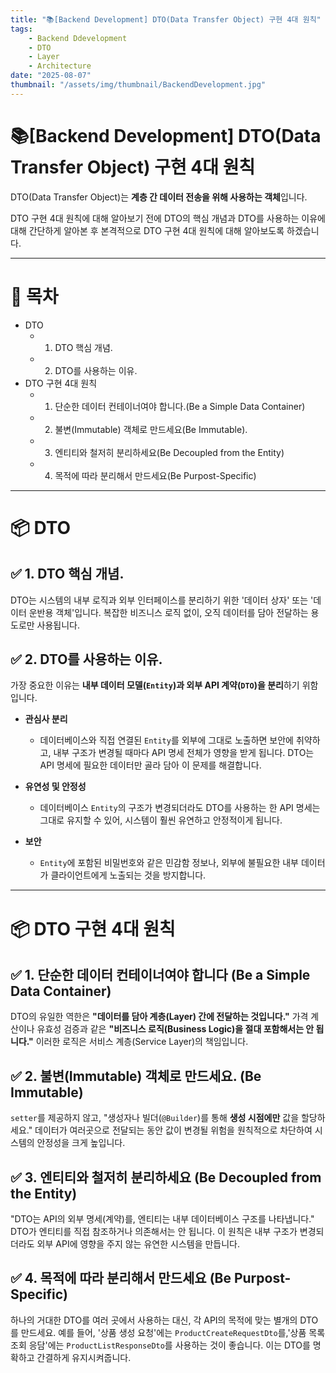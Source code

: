 ```yaml
---
title: "📚[Backend Development] DTO(Data Transfer Object) 구현 4대 원칙"
tags:
    - Backend Ddevelopment
    - DTO
    - Layer
    - Architecture
date: "2025-08-07"
thumbnail: "/assets/img/thumbnail/BackendDevelopment.jpg"
---
```


# 📚[Backend Development] DTO(Data Transfer Object) 구현 4대 원칙

DTO(Data Transfer Object)는 **계층 간 데이터 전송을 위해 사용하는 객체**입니다.

DTO 구현 4대 원칙에 대해 알아보기 전에 DTO의 핵심 개념과 DTO를 사용하는 이유에 대해 간단하게 알아본 후 본격적으로 DTO 구현 4대 원칙에 대해 알아보도록 하겠습니다.

---

# 📝 목차

- DTO
    - 1. DTO 핵심 개념.
    - 2. DTO를 사용하는 이유.
- DTO 구현 4대 원칙
    - 1. 단순한 데이터 컨테이너여야 합니다.(Be a Simple Data Container)
    - 2. 불변(Immutable) 객체로 만드세요(Be Immutable).
    - 3. 엔티티와 철저히 분리하세요(Be Decoupled from the Entity)
    - 4. 목적에 따라 분리해서 만드세요(Be Purpost-Specific)

---

# 📦 DTO

## ✅ 1. DTO 핵심 개념.

DTO는 시스템의 내부 로직과 외부 인터페이스를 분리하기 위한 '데이터 상자' 또는 '데이터 운반용 객체'입니다.
복잡한 비즈니스 로직 없이, 오직 데이터를 담아 전달하는 용도로만 사용됩니다.

## ✅ 2. DTO를 사용하는 이유.

가장 중요한 이유는 **내부 데이터 모델(`Entity`)과 외부 API 계약(`DTO`)을 분리**하기 위함입니다.

- **관심사 분리** 
    - 데이터베이스와 직접 연결된 `Entity`를 외부에 그대로 노출하면 보안에 취약하고, 내부 구조가 변경될 때마다 API 명세 전체가 영향을 받게 됩니다. DTO는 API 명세에 필요한 데이터만 골라 담아 이 문제를 해결합니다.

- **유연성 및 안정성**
    - 데이터베이스 `Entity`의 구조가 변경되더라도 DTO를 사용하는 한 API 명세는 그대로 유지할 수 있어, 시스템이 훨씬 유연하고 안정적이게 됩니다.

- **보안**
    - `Entity`에 포함된 비밀번호와 같은 민감함 정보나, 외부에 불필요한 내부 데이터가 클라이언트에게 노출되는 것을 방지합니다.

---

# 📦 DTO 구현 4대 원칙

## ✅ 1. 단순한 데이터 컨테이너여야 합니다 (Be a Simple Data Container)

DTO의 유일한 역한은 **"데이터를 담아 계층(Layer) 간에 전달하는 것입니다."**
가격 계산이나 유효성 검증과 같은 **"비즈니스 로직(Business Logic)을 절대 포함해서는 안 됩니다."**
이러한 로직은 서비스 계층(Service Layer)의 책임입니다.

## ✅ 2. 불변(Immutable) 객체로 만드세요. (Be Immutable)

`setter`를 제공하지 않고, "생성자나 빌더(`@Builder`)를 통해 **생성 시점에만** 값을 할당하세요."
데이터가 여러곳으로 전달되는 동안 값이 변경될 위험을 원칙적으로 차단하여 시스템의 안정성을 크게 높입니다.

## ✅ 3. 엔티티와 철저히 분리하세요 (Be Decoupled from the Entity)

"DTO는 API의 외부 명세(계약)를, 엔티티는 내부 데이터베이스 구조를 나타냅니다."
DTO가 엔티티를 직접 참조하거나 의존해서는 안 됩니다.
이 원칙은 내부 구조가 변경되더라도 외부 API에 영향을 주지 않는 유연한 시스템을 만듭니다.

## ✅ 4. 목적에 따라 분리해서 만드세요 (Be Purpost-Specific)

하나의 거대한 DTO를 여러 곳에서 사용하는 대신, 각 API의 목적에 맞는 별개의 DTO를 만드세요.
예를 들어, '상품 생성 요청'에는 `ProductCreateRequestDto`를,'상품 목록 조회 응담'에는 `ProductListResponseDto`를 사용하는 것이 좋습니다.
이는 DTO를 명확하고 간결하게 유지시켜줍니다.
